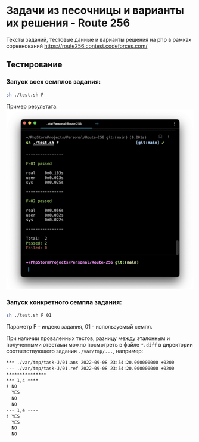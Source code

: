 # Задачи из песочницы и варианты их решения - Route 256

Тексты заданий, тестовые данные и варианты решения на php в рамках соревнований https://route256.contest.codeforces.com/

## Тестирование
### Запуск всех семплов задания:
```bash
sh ./test.sh F
```
Пример результата:
![Пример результата](var/img/tests-output.png)

### Запуск конкретного семпла задания:
```bash
sh ./test.sh F 01
```
Параметр F - индекс задания, 01 - используемый семпл.

При наличии проваленных тестов, разницу между эталонным и полученными ответами можно посмотреть в файле `*.diff` в директории соответствующего задания `./var/tmp/...`, например:
```
*** ./var/tmp/task-J/01.ans	2022-09-08 23:54:20.000000000 +0200
--- ./var/tmp/task-J/01.ref	2022-09-08 23:54:20.000000000 +0200
***************
*** 1,4 ****
! NO
  YES
  NO
  NO
--- 1,4 ----
! YES
  YES
  NO
  NO
```
